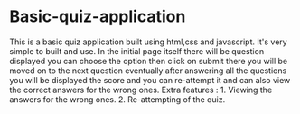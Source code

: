 # Basic-quiz-application
This is a basic quiz application built using html,css and javascript.
It's very simple to built and use. In the initial page itself there will be question displayed you can choose the option then 
click on submit there you will be moved on to the next question eventually after answering all the questions you will be displayed
the score and you can re-attempt it and can also view the correct answers for the wrong ones.
Extra features : 1. Viewing the answers for the wrong ones.
                 2. Re-attempting of the quiz.
